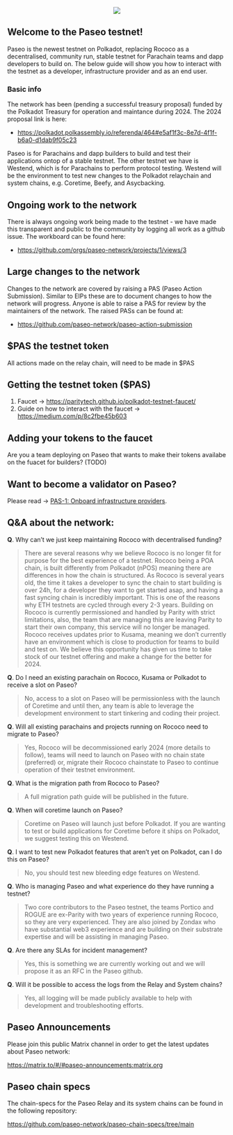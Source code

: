 <p align="center">
  <img src="../resources/logo_header.svg" />
</p>


## Welcome to the Paseo testnet!
Paseo is the newest testnet on Polkadot, replacing Rococo as a decentralised, community run, stable testnet for Parachain teams and dapp developers to build on. The below guide will show you how to interact with the testnet as a developer, infrastructure provider and as an end user. 

### Basic info
The network has been (pending a successful treasury proposal) funded by the Polkadot Treasury for operation and maintance during 2024.
The 2024 proposal link is here: 
- https://polkadot.polkassembly.io/referenda/464#e5af1f3c-8e7d-4f1f-b6a0-d1dab9f05c23

Paseo is for Parachains and dapp builders to build and test their applications ontop of a stable testnet.
The other testnet we have is Westend, which is for Parachains to perform protocol testing. Westend will be the environment to test new changes to the Polkadot relaychain and system chains, e.g. Coretime, Beefy, and Asycbacking.

## Ongoing work to the network
There is always ongoing work being made to the testnet - we have made this transparent and public to the community by logging all work as a github issue. The workboard can be found here:

- https://github.com/orgs/paseo-network/projects/1/views/3

## Large changes to the network
Changes to the network are covered by raising a PAS (Paseo Action Submission). Similar to EIPs these are to document changes to how the network will progress.
Anyone is able to raise a PAS for review by the maintainers of the network. 
The raised PASs can be found at: 

- https://github.com/paseo-network/paseo-action-submission

## $PAS the testnet token
All actions made on the relay chain, will need to be made in $PAS 

## Getting the testnet token ($PAS)
1. Faucet -> https://paritytech.github.io/polkadot-testnet-faucet/
2. Guide on how to interact with the faucet -> https://medium.com/p/8c2fbe45b603

## Adding your tokens to the faucet
Are you a team deploying on Paseo that wants to make their tokens availabe on the fuacet for builders? (TODO)

## Want to become a validator on Paseo?
Please read -> [PAS-1: Onboard infrastructure providers](https://github.com/paseo-network/paseo-action-submission/blob/main/pas/PAS_ID1_onboard_infrastructure_providers.md).

## Q&A about the network:

**Q**. Why can’t we just keep maintaining Rococo with decentralised funding?

> There are several reasons why we believe Rococo is no longer fit for purpose for the best experience of a testnet. 
Rococo being a POA chain, is built differently from Polkadot (nPOS) meaning there are differences in how the chain is structured. 
As Rococo is several years old, the time it takes a developer to sync the chain to start building is over 24h, for a developer they want to get started asap, and having a fast syncing chain is incredibly important. This is one of the reasons why ETH testnets are cycled through every 2-3 years. 
Building on Rococo is currently permissioned and handled by Parity with strict limitations, also, the team that are managing this are leaving Parity to start their own company, this service will no longer be managed.
Rococo receives updates prior to Kusama, meaning we don’t currently have an environment which is close to production for teams to build and test on.
We believe this opportunity has given us time to take stock of our testnet offering and make a change for the better for 2024.

**Q**. Do I need an existing parachain on Rococo, Kusama or Polkadot to receive a slot on Paseo?

> No, access to a slot on Paseo will be permissionless with the launch of Coretime and until then, any team is able to leverage the development environment to start tinkering and coding their project. 

**Q**. Will all existing parachains and projects running on Rococo need to migrate to Paseo?
> Yes, Rococo will be decommissioned early 2024 (more details to follow), teams will need to launch on Paseo with no chain state (preferred) or, migrate their Rococo chainstate to Paseo to continue operation of their testnet environment.

**Q**. What is the migration path from Rococo to Paseo?
> A full migration path guide will be published in the future.

**Q**. When will coretime launch on Paseo? 
> Coretime on Paseo will launch just before Polkadot. If you are wanting to test or build applications for Coretime before it ships on Polkadot, we suggest testing this on Westend.

**Q**. I want to test new Polkadot features that aren’t yet on Polkadot, can I do this on Paseo?
> No, you should test new bleeding edge features on Westend.

**Q**. Who is managing Paseo and what experience do they have running a testnet?
> Two core contributors to the Paseo testnet, the teams Portico and ROGUE are ex-Parity with two years of experience running Rococo, so they are very experienced. They are also joined by Zondax who have substantial web3 experience and are building on their substrate expertise and will be assisting in managing Paseo. 

**Q**. Are there any SLAs for incident management?
> Yes, this is something we are currently working out and we will propose it as an RFC in the Paseo github.

**Q**. Will it be possible to access the logs from the Relay and System chains?
> Yes, all logging will be made publicly available to help with development and troubleshooting efforts.

## Paseo Announcements

Please join this public Matrix channel in order to get the latest updates about Paseo network:

https://matrix.to/#/#paseo-announcements:matrix.org

## Paseo chain specs

The chain-specs for the Paseo Relay and its system chains can be found in the following repository:

https://github.com/paseo-network/paseo-chain-specs/tree/main

